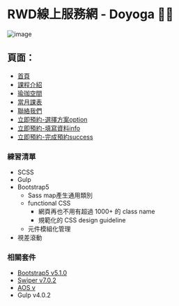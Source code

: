 # RWD線上服務網 - Doyoga 🧘🏾

![image](https://s19.aconvert.com/convert/p3r68-cdx67/84b0k-jwb7d.gif)

## 頁面：

- [首頁](https://zyan-c.github.io/doyoga/index.html)
- [課程介紹](https://zyan-c.github.io/doyoga/course-intro.html)
- [瑜珈空間](https://zyan-c.github.io/doyoga/space-intro.html)
- [當月課表](https://zyan-c.github.io/doyoga/schedule-intro.html)
- [聯絡我們](https://zyan-c.github.io/doyoga/contact.html)
- [立即預約-選擇方案option](https://zyan-c.github.io/doyoga/booking-optionv2.html)
- [立即預約-填寫資料info](https://zyan-c.github.io/doyoga/booking-info.html)
- [立即預約-完成預約success](https://zyan-c.github.io/doyoga/booking-success.html)

### 練習清單

- SCSS
- Gulp
- Bootstrap5
  - Sass map產生通用類別
  - functional CSS
    - 網頁再也不用有超過 1000+ 的 class name
    - 規範化的 CSS design guideline
  - 元件模組化管理
- 視差滾動

### 相關套件

- [Bootstrap5 v5.1.0](https://getbootstrap.com/)
- [Swiper v7.0.2](https://swiperjs.com/)
- [AOS v](https://michalsnik.github.io/aos/)
- Gulp v4.0.2